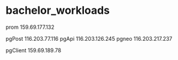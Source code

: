 # bachelor_workloads

prom        159.69.177.132

pgPost      116.203.77.116
pgApi       116.203.126.245
pgneo       116.203.217.237

pgClient    159.69.189.78